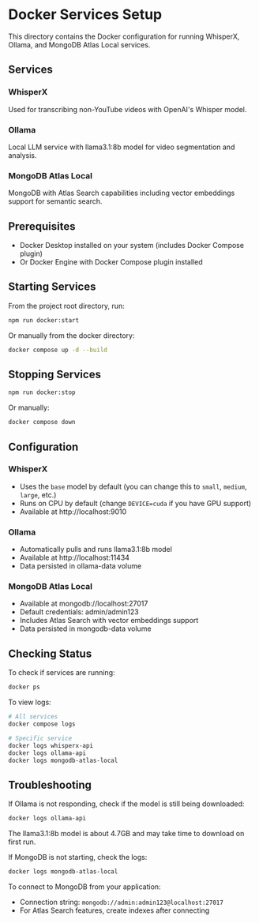 # Docker Services Setup

This directory contains the Docker configuration for running WhisperX, Ollama, and MongoDB Atlas Local services.

## Services

### WhisperX
Used for transcribing non-YouTube videos with OpenAI's Whisper model.

### Ollama
Local LLM service with llama3.1:8b model for video segmentation and analysis.

### MongoDB Atlas Local
MongoDB with Atlas Search capabilities including vector embeddings support for semantic search.

## Prerequisites

- Docker Desktop installed on your system (includes Docker Compose plugin)
- Or Docker Engine with Docker Compose plugin installed

## Starting Services

From the project root directory, run:

```bash
npm run docker:start
```

Or manually from the docker directory:

```bash
docker compose up -d --build
```

## Stopping Services

```bash
npm run docker:stop
```

Or manually:

```bash
docker compose down
```

## Configuration

### WhisperX
- Uses the `base` model by default (you can change this to `small`, `medium`, `large`, etc.)
- Runs on CPU by default (change `DEVICE=cuda` if you have GPU support)
- Available at http://localhost:9010

### Ollama
- Automatically pulls and runs llama3.1:8b model
- Available at http://localhost:11434
- Data persisted in ollama-data volume

### MongoDB Atlas Local
- Available at mongodb://localhost:27017
- Default credentials: admin/admin123
- Includes Atlas Search with vector embeddings support
- Data persisted in mongodb-data volume

## Checking Status

To check if services are running:

```bash
docker ps
```

To view logs:

```bash
# All services
docker compose logs

# Specific service
docker logs whisperx-api
docker logs ollama-api
docker logs mongodb-atlas-local
```

## Troubleshooting

If Ollama is not responding, check if the model is still being downloaded:

```bash
docker logs ollama-api
```

The llama3.1:8b model is about 4.7GB and may take time to download on first run.

If MongoDB is not starting, check the logs:

```bash
docker logs mongodb-atlas-local
```

To connect to MongoDB from your application:
- Connection string: `mongodb://admin:admin123@localhost:27017`
- For Atlas Search features, create indexes after connecting
